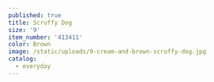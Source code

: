 ```yaml
---
published: true
title: Scruffy Dog
size: '9'
item_number: '413411'
color: Brown
image: /static/uploads/9-cream-and-brown-scruffy-dog.jpg
catalog:
  - everyday
---
```



